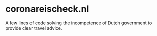 # coronareischeck.nl

A few lines of code solving the incompetence of Dutch government to provide clear travel advice. 
